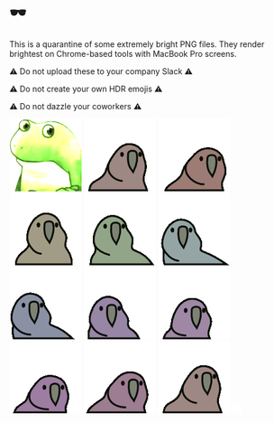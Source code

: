# 🕶️

This is a quarantine of some extremely bright PNG files. They render brightest on Chrome-based tools with MacBook Pro screens.

⚠️  Do not upload these to your company Slack ⚠️

⚠️  Do not create your own HDR emojis ⚠️

⚠️  Do not dazzle your coworkers ⚠️

<img src="bufo.png">

<img src="partyparrot-hdr-1.png">

<img src="partyparrot-hdr-10.png">

<img src="partyparrot-hdr-2.png">

<img src="partyparrot-hdr-3.png">

<img src="partyparrot-hdr-4.png">

<img src="partyparrot-hdr-5.png">

<img src="partyparrot-hdr-6.png">

<img src="partyparrot-hdr-7.png">

<img src="partyparrot-hdr-8.png">

<img src="partyparrot-hdr-9.png">

<img src="partyparrot-hdr.png">

<img src="superbright.png">



